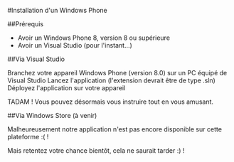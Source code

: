 #Installation d'un Windows Phone

##Prérequis

- Avoir un Windows Phone 8, version 8 ou supérieure
- Avoir un Visual Studio (pour l'instant...)

##Via Visual Studio

Branchez votre appareil Windows Phone (version 8.0) sur un PC équipé de Visual Studio
Lancez l'application (l'extension devrait être de type .sln)
Déployez l'application sur votre appareil

TADAM ! Vous pouvez désormais vous instruire tout en vous amusant.

##Via Windows Store (à venir)

Malheureusement notre application n'est pas encore disponible sur cette plateforme :( !

Mais retentez votre chance bientôt, cela ne saurait tarder :) !
